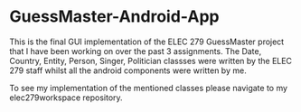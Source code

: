 # GuessMaster-Android-App

This is the final GUI implementation of the ELEC 279 GuessMaster project that I have been working on over the past 3 assignments. The Date, Country, Entity, Person, Singer, Politician classses were 
written by the ELEC 279 staff whilst all the android components were written by me.

To see my implementation of the mentioned classes please navigate to my elec279workspace repository.
